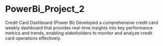 # PowerBi_Project_2
Credit Card Dashboard (Power Bi)
Developed a comprehensive credit card weekly dashboard that provides real-time insights into key performance metrics and trends, enabling stakeholders to monitor and analyze credit card operations effectively.
